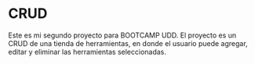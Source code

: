 # CRUD
Este es mi segundo proyecto para BOOTCAMP UDD.  El proyecto es un CRUD de una tienda de herramientas, en donde el usuario puede agregar, editar y eliminar las herramientas seleccionadas.
